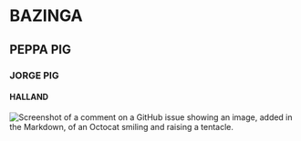 #  **BAZINGA**
## PEPPA PIG
### JORGE PIG
#### HALLAND
![Screenshot of a comment on a GitHub issue showing an image, added in the Markdown, of an Octocat smiling and raising a tentacle.](https://i.pinimg.com/originals/43/4c/de/434cde5002ef8de61a8e2997264dd3ab.gif)
